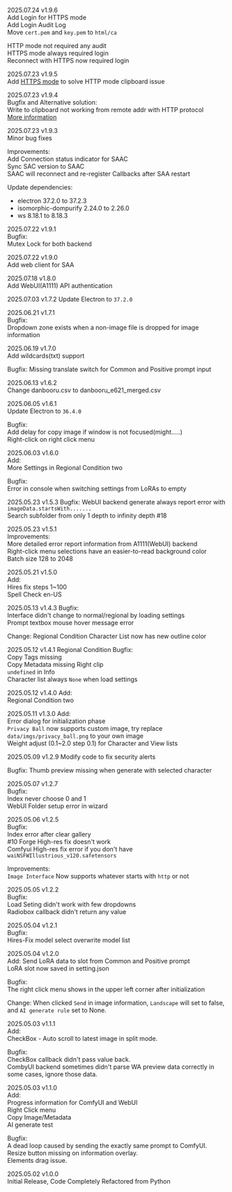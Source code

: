 2025.07.24 v1.9.6      
Add Login for HTTPS mode      
Add Login Audit Log    
Move `cert.pem` and `key.pem` to `html/ca`       

HTTP mode not required any audit       
HTTPS mode always required login     
Reconnect with HTTPS now required login    


2025.07.23 v1.9.5      
Add [HTTPS mode](https://github.com/mirabarukaso/character_select_stand_alone_app/blob/main/README_SAAC.md#https-mode) to solve HTTP mode clipboard issue    


2025.07.23 v1.9.4      
Bugfix and Alternative solution:     
Write to clipboard not working from remote addr with HTTP protocol       
[More information](https://webkit.org/blog/10855/async-clipboard-api/)        


2025.07.23 v1.9.3     
Minor bug fixes    

Improvements:    
Add Connection status indicator for SAAC    
Sync SAC version to SAAC    
SAAC will reconnect and re-register Callbacks after SAA restart    

Update dependencies:    
- electron 37.2.0 to 37.2.3       
- isomorphic-dompurify 2.24.0 to 2.26.0    
- ws 8.18.1 to 8.18.3    


2025.07.22 v1.9.1    
Bugfix:    
Mutex Lock for both backend    


2025.07.22 v1.9.0    
Add web client for SAA    


2025.07.18 v1.8.0    
Add WebUI(A1111) API authentication     


2025.07.03 v1.7.2
Update Electron to `37.2.0`      


2025.06.21 v1.7.1     
Bugfix:     
Dropdown zone exists when a non-image file is dropped for image information    


2025.06.19 v1.7.0     
Add wildcards(txt) support     

Bugfix:
Missing translate switch for Common and Positive prompt input      


2025.06.13 v1.6.2    
Change danbooru.csv to danbooru_e621_merged.csv      

2025.06.05 v1.6.1      
Update Electron to `36.4.0`     

Bugfix:      
Add delay for copy image if window is not focused(might.....)      
Right-click on right click menu      


2025.06.03 v1.6.0      
Add:      
More Settings in Regional Condition two      

Bugfix:      
Error in console when switching settings from LoRAs to empty      


2025.05.23 v1.5.3
Bugfix:
WebUI backend generate always report error with `imageData.startsWith.......`                
Search subfolder from only 1 depth to infinity depth #18        

2025.05.23 v1.5.1        
Improvements:     
More detailed error report information from A1111(WebUI) backend      
Right-click menu selections have an easier-to-read background color           
Batch size 128 to 2048    


2025.05.21 v1.5.0     
Add:     
Hires fix steps 1~100      
Spell Check en-US      


2025.05.13 v1.4.3
Bugfix:     
Interface didn't change to normal/regional by loading settings      
Prompt textbox mouse hover message error      

Change:
Regional Condition Character List now has new outline color      


2025.05.12 v1.4.1
Regional Condition Bugfix:     
Copy Tags missing     
Copy Metadata missing Right clip      
`undefined` in Info      
Character list always `None` when load settings      


2025.05.12 v1.4.0
Add:     
Regional Condition two      


2025.05.11 v1.3.0
Add:     
Error dialog for initialization phase     
`Privacy Ball` now supports custom image, try replace `data/imgs/privacy_ball.png` to your own image      
Weight adjust (0.1~2.0 step 0.1) for Character and View lists      


2025.05.09 v1.2.9
Modify code to fix security alerts    

Bugfix:
Thumb preview missing when generate with selected character           

2025.05.07 v1.2.7      
Bugfix:     
Index never choose 0 and 1      
WebUI Folder setup error in wizard     

2025.05.06 v1.2.5      
Bugfix:     
Index error after clear gallery      
#10 Forge High-res fix doesn't work      
Comfyui High-res fix error if you don't have `waiNSFWIllustrious_v120.safetensors`       

Improvements:       
`Image Interface` Now supports whatever starts with `http` or not      


2025.05.05 v1.2.2      
Bugfix:     
Load Seting didn't work with few dropdowns      
Radiobox callback didn't return any value     


2025.05.04 v1.2.1     
Bugfix:     
Hires-Fix model select overwrite model list      


2025.05.04 v1.2.0     
Add:
Send LoRA data to slot from Common and Positive prompt      
LoRA slot now saved in setting.json      

Bugfix:     
The right click menu shows in the upper left corner after initialization     

Change:
When clicked `Send` in image information, `Landscape` will set to false, and `AI generate rule` set to None.    


2025.05.03 v1.1.1     
Add:     
CheckBox - Auto scroll to latest image in split mode.     

Bugfix:     
CheckBox callback didn't pass value back.     
CombyUI backend sometimes didn't parse WA preview data correctly in some cases, ignore those data.      


2025.05.03 v1.1.0     
Add:    
Progress information for ComfyUI and WebUI          
Right Click menu     
    Copy Image/Metadata     
    AI generate test   

Bugfix:          
A dead loop caused by sending the exactly same prompt to ComfyUI.     
Resize button missing on information overlay.     
Elements drag issue.       


2025.05.02 v1.0.0     
Initial Release, Code Completely Refactored from Python     